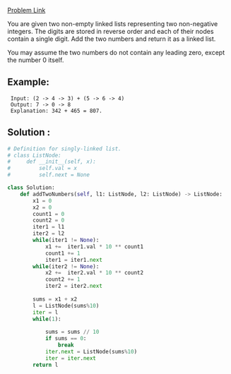 [Problem Link](https://leetcode.com/problems/add-two-numbers/)

You are given two non-empty linked lists representing two non-negative integers. The digits are stored in reverse order and each of their nodes contain a single digit. Add the two numbers and return it as a linked list.

You may assume the two numbers do not contain any leading zero, except the number 0 itself.

## Example:

```
 Input: (2 -> 4 -> 3) + (5 -> 6 -> 4)
 Output: 7 -> 0 -> 8
 Explanation: 342 + 465 = 807.
```

## Solution : 

```Python
# Definition for singly-linked list.
# class ListNode:
#     def __init__(self, x):
#         self.val = x
#         self.next = None

class Solution:
    def addTwoNumbers(self, l1: ListNode, l2: ListNode) -> ListNode:
        x1 = 0
        x2 = 0
        count1 = 0
        count2 = 0
        iter1 = l1
        iter2 = l2 
        while(iter1 != None):
            x1 +=  iter1.val * 10 ** count1
            count1 += 1
            iter1 = iter1.next
        while(iter2 != None):
            x2 +=  iter2.val * 10 ** count2
            count2 += 1
            iter2 = iter2.next
            
        sums = x1 + x2
        l = ListNode(sums%10)
        iter = l
        while(1):
            
            sums = sums // 10
            if sums == 0:
                break
            iter.next = ListNode(sums%10)  
            iter = iter.next
        return l

```
